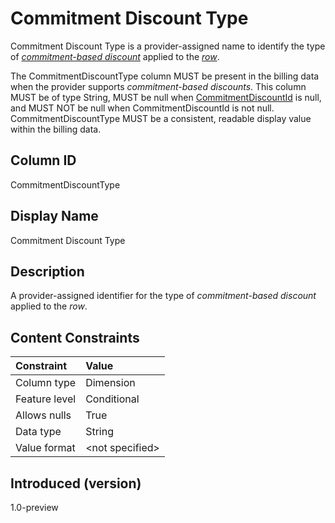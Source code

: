# Commitment Discount Type

Commitment Discount Type is a provider-assigned name to identify the type of [*commitment-based discount*](#glossary:commitment-based-discount) applied to the [*row*](#glossary:row).

The CommitmentDiscountType column MUST be present in the billing data when the provider supports *commitment-based discounts*. This column MUST be of type String, MUST be null when [CommitmentDiscountId](#commitmentdiscountid) is null, and MUST NOT be null when CommitmentDiscountId is not null. CommitmentDiscountType MUST be a consistent, readable display value within the billing data.

## Column ID

CommitmentDiscountType

## Display Name

Commitment Discount Type

## Description

A provider-assigned identifier for the type of *commitment-based discount* applied to the *row*.

## Content Constraints

| Constraint      | Value            |
|:----------------|:-----------------|
| Column type     | Dimension        |
| Feature level   | Conditional      |
| Allows nulls    | True             |
| Data type       | String           |
| Value format    | \<not specified> |

## Introduced (version)

1.0-preview
